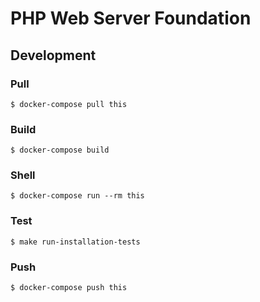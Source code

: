 # PHP Web Server Foundation

## Development

### Pull

```
$ docker-compose pull this
```

### Build

```
$ docker-compose build
```

### Shell

```
$ docker-compose run --rm this
```

### Test

```
$ make run-installation-tests
```

### Push

```
$ docker-compose push this
```
